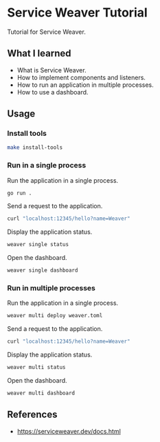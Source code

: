 # Service Weaver Tutorial

Tutorial for Service Weaver.

## What I learned
- What is Service Weaver.
- How to implement components and listeners.
- How to run an application in multiple processes.
- How to use a dashboard.

## Usage

### Install tools
```sh
make install-tools
```

### Run in a single process
Run the application in a single process.
```sh
go run .
```

Send a request to the application.
```sh
curl "localhost:12345/hello?name=Weaver"
```

Display the application status.
```sh
weaver single status
```

Open the dashboard.
```sh
weaver single dashboard
```

### Run in multiple processes
Run the application in a single process.
```sh
weaver multi deploy weaver.toml
```

Send a request to the application.
```sh
curl "localhost:12345/hello?name=Weaver"
```

Display the application status.
```sh
weaver multi status
```

Open the dashboard.
```sh
weaver multi dashboard
```

## References
- https://serviceweaver.dev/docs.html
